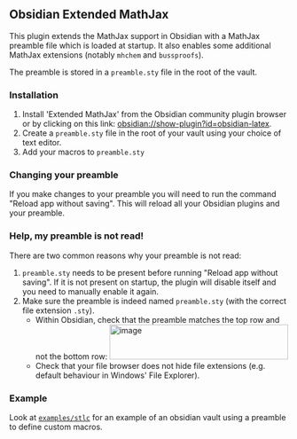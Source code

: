 ## Obsidian Extended MathJax

This plugin extends the MathJax support in Obsidian with a MathJax preamble file which is loaded at startup. It also enables some additional MathJax extensions (notably `mhchem` and `bussproofs`). 

The preamble is stored in a `preamble.sty` file in the root of the vault.

### Installation 

1. Install 'Extended MathJax' from the Obsidian community plugin browser or by clicking on this link: [obsidian://show-plugin?id=obsidian-latex](obsidian://show-plugin?id=obsidian-latex).
2. Create a `preamble.sty` file in the root of your vault using your choice of text editor.
3. Add your macros to `preamble.sty`

### Changing your preamble

If you make changes to your preamble you will need to run the command "Reload app without saving". This will reload all your Obsidian plugins and your preamble. 

### Help, my preamble is not read!

There are two common reasons why your preamble is not read:

1. `preamble.sty` needs to be present before running "Reload app without saving". If it is not present on startup, the plugin will disable itself and you need to manually enable it again.
2. Make sure the preamble is indeed named `preamble.sty` (with the correct file extension `.sty`).
   - Within Obsidian, check that the preamble matches the top row and not the bottom row: <img width="322" height="63" alt="image" src="https://github.com/user-attachments/assets/d4fa2ee3-7035-4ecb-aeb9-c4fc46b76547" />
   - Check that your file browser does not hide file extensions (e.g. default behaviour in Windows' File Explorer).

### Example

Look at [`examples/stlc`](https://github.com/wei2912/obsidian-latex/tree/master/examples/stlc) for an example of an obsidian vault using a preamble to define custom macros. 

